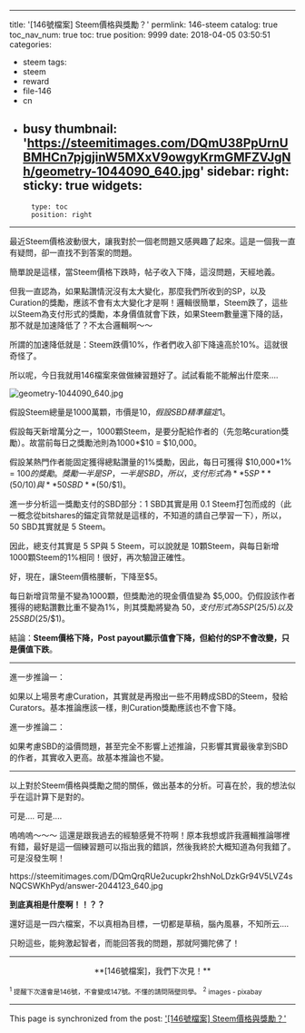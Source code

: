 
---
title: '[146號檔案] Steem價格與獎勵？'
permlink: 146-steem
catalog: true
toc_nav_num: true
toc: true
position: 9999
date: 2018-04-05 03:50:51
categories:
- steem
tags:
- steem
- reward
- file-146
- cn
- busy
thumbnail: 'https://steemitimages.com/DQmU38PpUrnUBMHCn7pjgjinW5MXxV9owgyKrmGMFZVJgNh/geometry-1044090_640.jpg'
sidebar:
    right:
        sticky: true
widgets:
    -
        type: toc
        position: right
---


最近Steem價格波動很大，讓我對於一個老問題又感興趣了起來。這是一個我一直有疑問，卻一直找不到答案的問題。

簡單說是這樣，當Steem價格下跌時，帖子收入下降，這沒問題，天經地義。

但我一直認為，如果點讚情況沒有太大變化，那麼我們所收到的SP，以及Curation的獎勵，應該不會有太大變化才是啊！邏輯很簡單，Steem跌了，這些以Steem為支付形式的獎勵，本身價值就會下跌，如果Steem數量還下降的話，那不就是加速降低了？不太合邏輯啊～～

所謂的加速降低就是：Steem跌價10%，作者們收入卻下降遠高於10%。這就很奇怪了。

所以呢，今日我就用146檔案來做做練習題好了。試試看能不能解出什麼來.... 

![geometry-1044090_640.jpg](https://steemitimages.com/DQmU38PpUrnUBMHCn7pjgjinW5MXxV9owgyKrmGMFZVJgNh/geometry-1044090_640.jpg)

假設Steem總量是1000萬顆，市價是$10，假設SBD精準錨定$1。

假設每天新增萬分之一，1000顆Steem，是要分配給作者的（先忽略curation獎勵）。故當前每日之獎勵池則為1000*$10 = $10,000。

假設某熱門作者能固定獲得總點讚量的1%獎勵，因此，每日可獲得 $10,000*1% = $100 的獎勵。獎勵一半是SP，一半是SBD，所以，支付形式為 **5 SP** ($50/$10) 與 **50 SBD** ($50/$1)。

進一步分析這一獎勵支付的SBD部分：1 SBD其實是用 0.1 Steem打包而成的（此一概念從bitshares的錨定貨幣就是這樣的，不知道的請自己學習一下），所以，50 SBD其實就是 5 Steem。

因此，總支付其實是 5 SP與 5 Steem，可以說就是 10顆Steem，與每日新增1000顆Steem的1%相同！很好，再次驗證正確性。

好，現在，讓Steem價格腰斬，下降至$5。

每日新增貨幣量不變為1000顆，但獎勵池的現金價值變為 $5,000。仍假設該作者獲得的總點讚數比重不變為1%，則其獎勵將變為 $50，支付形式為 5 SP ($25/$5) 以及 25 SBD ($25/$1)。

結論：**Steem價格下降，Post payout顯示值會下降，但給付的SP不會改變，只是價值下跌**。

****

進一步推論一：

如果以上場景考慮Curation，其實就是再撥出一些不用轉成SBD的Steem，發給Curators。基本推論應該一樣，則Curation獎勵應該也不會下降。

進一步推論二：

如果考慮SBD的溢價問題，甚至完全不影響上述推論，只影響其實最後拿到SBD的作者，其實收入更高。故基本推論也不變。

****

以上對於Steem價格與獎勵之間的關係，做出基本的分析。可喜在於，我的想法似乎在這計算下是對的。

可是.... 可是....

嗚嗚嗚～～～ 這還是跟我過去的經驗感覺不符啊！原本我想或許我邏輯推論哪裡有錯，最好是這一個練習題可以指出我的錯誤，然後我終於大概知道為何我錯了。可是沒發生啊！

<div class=pull-right>https://steemitimages.com/DQmQrqRUe2ucupkr2hshNoLDzkGr94V5LVZ4sNQCSWKhPyd/answer-2044123_640.jpg</div>

**到底真相是什麼啊！！？？**

還好這是一四六檔案，不以真相為目標，一切都是草稿，腦內風暴，不知所云....

只盼這些，能夠激起智者，而能回答我的問題，那就阿彌陀佛了！

****
<center>**[146號檔案]，我們下次見！**</center>

<sub><sup>1</sup> 提醒下次還會是146號，不會變成147號。不懂的請問隔壁同學。</sub>
<sub><sup>2</sup> images - pixabay</sub>

- - -

This page is synchronized from the post: ['[146號檔案] Steem價格與獎勵？'](https://steemit.com/@deanliu/146-steem)
